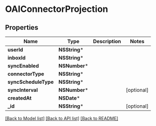 # OAIConnectorProjection

## Properties
Name | Type | Description | Notes
------------ | ------------- | ------------- | -------------
**userId** | **NSString*** |  | 
**inboxId** | **NSString*** |  | 
**syncEnabled** | **NSNumber*** |  | 
**connectorType** | **NSString*** |  | 
**syncScheduleType** | **NSString*** |  | 
**syncInterval** | **NSNumber*** |  | [optional] 
**createdAt** | **NSDate*** |  | 
**_id** | **NSString*** |  | [optional] 

[[Back to Model list]](../README#documentation-for-models) [[Back to API list]](../README#documentation-for-api-endpoints) [[Back to README]](../README)


